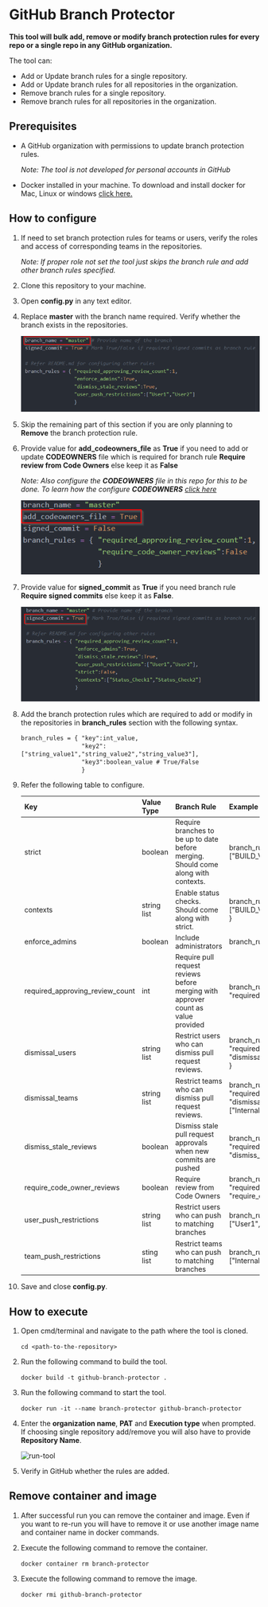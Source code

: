 # GitHub Branch Protector

**This tool will bulk add, remove or modify branch protection rules for every repo or a single repo in any GitHub organization.**

The tool can:
- Add or Update branch rules for a single repository.
- Add or Update branch rules for all repositories in the organization.
- Remove branch rules for a single repository.
- Remove branch rules for all repositories in the organization.

## Prerequisites

- A GitHub organization with permissions to update branch protection rules.<br>
  
  *Note: The tool is not developed for personal accounts in GitHub*

- Docker installed in your machine. To download and install docker for Mac, Linux or windows [click here.](https://docs.docker.com/get-docker/)

## How to configure

1. If need to set branch protection rules for teams or users, verify the roles and access of corresponding teams in the repositories.
   
   *Note: If proper role not set the tool just skips the branch rule and add other branch rules specified.*

2. Clone this repository to your machine.

3. Open **config.py** in any text editor.

4. Replace **master** with the branch name required. Verify whether the branch exists in the repositories.

   ![branch-name](./readme-files/branch-name.png)

5. Skip the remaining part of this section if you are only planning to **Remove** the branch protection rule.

6. Provide value for **add_codeowners_file** as **True** if you need to add or update **CODEOWNERS** file which is required for branch rule **Require review from Code Owners** else keep it as **False**
   
   *Note: Also configure the **CODEOWNERS** file in this repo for this to be done. To learn how the configure **CODEOWNERS** [click here](https://docs.github.com/en/free-pro-team@latest/github/creating-cloning-and-archiving-repositories/about-code-owners)*
   
   ![add-code-owners](./readme-files/add-code-owners.png)
   
7. Provide value for **signed_commit** as **True** if you need branch rule **Require signed commits** else keep it as **False**.

   ![signed-commit](./readme-files/signed-commit.png)

8. Add the branch protection rules which are required to add or modify in the repositories in **branch_rules** section with the following syntax.
   ```
   branch_rules = { "key":int_value,
                    "key2":["string_value1","string_value2","string_value3"],
                    "key3":boolean_value # True/False
                    }
    ```

9. Refer the following table to configure.

   | Key | Value Type | Branch Rule | Example |
   |-----|------------|-------------|---------|
   | strict | boolean | Require branches to be up to date before merging. Should come along with contexts. | branch_rules = { "strict":True,  "contexts": ["BUILD_VALIDATE_JOB"] } |
   | contexts | string list | Enable status checks. Should come along with strict. | branch_rules= { "strict":True, "contexts": ["BUILD_VALIDATE_JOB","CODE_SCAN_JOB"] } |
   | enforce_admins | boolean | Include administrators | branch_rules = { "enforce_admins":True } |
   | required_approving_review_count | int | Require pull request reviews before merging with approver count as value provided | branch_rules = { "required_approving_review_count":2 }
   | dismissal_users | string list | Restrict users who can dismiss pull request reviews. | branch_rules = { "required_approving_review_count":2, "dismissal_users":["User1","User2","User3"] } |
   | dismissal_teams | string list | Restrict teams who can dismiss pull request reviews. |  branch_rules = { "required_approving_review_count":2, "dismissal_teams":["Internal_App_Team","OSS_Devs"] } |
   | dismiss_stale_reviews | boolean | Dismiss stale pull request approvals when new commits are pushed | branch_rules = { "required_approving_review_count":1, "dismiss_stale_reviews": True } |
   | require_code_owner_reviews | boolean | Require review from Code Owners | branch_rules = { "required_approving_review_count":1, "require_code_owner_reviews": True } |
   | user_push_restrictions | string list | Restrict users who can push to matching branches | branch_rules = { "user_push_restrictions":["User1","User2","User3"] } |
   | team_push_restrictions | sting list | Restrict teams who can push to matching branches | branch_rules = { "team_push_restrictions":["Internal_App_Team","OSS_Devs"] } |

10. Save and close **config.py**.

## How to execute

1. Open cmd/terminal and navigate to the path where the tool is cloned.

    ```cd <path-to-the-repository>```

2. Run the following command to build the tool.

    ```docker build -t github-branch-protector .```

3. Run the following command to start the tool.

    ```docker run -it --name branch-protector github-branch-protector```

4. Enter the **organization name**, **PAT** and **Execution type** when prompted. If choosing single repository add/remove you will also have to provide **Repository Name**.

    ![run-tool](./readme-files/run-tool.png)

5. Verify in GitHub whether the rules are added.

## Remove container and image

1. After successful run you can remove the container and image. Even if you want to re-run you will have to remove it or use another image name and container name in docker commands.

2. Execute the following command to remove the container.

   ```docker container rm branch-protector```

3. Execute the following command to remove the image.

   ```docker rmi github-branch-protector```

